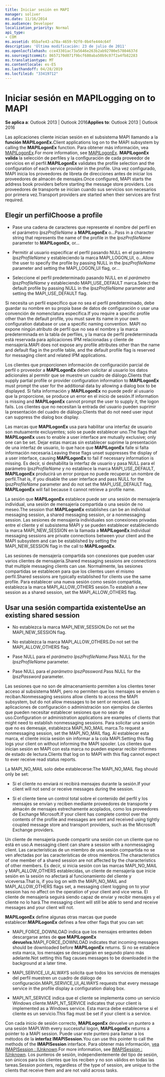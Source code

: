 ```yaml
---
title: Iniciar sesión en MAPI
manager: soliver
ms.date: 11/16/2014
ms.audience: Developer
localization_priority: Normal
api_type:
- COM
ms.assetid: 05bafe43-a78a-4659-92f0-0b4fe444c64f
description: 'Última modificación: 23 de julio de 2011'
ms.openlocfilehash: cce43301ac73a5646e263b2ab92700e57804637d
ms.sourcegitcommit: 8657170d071f9bcf680aba50b9c07f2a4fb82283
ms.translationtype: MT
ms.contentlocale: es-ES
ms.lasthandoff: 04/28/2019
ms.locfileid: "33419712"
---
```

# <a name="logging-on-to-mapi"></a><span data-ttu-id="797dc-103">Iniciar sesión en MAPI</span><span class="sxs-lookup"><span data-stu-id="797dc-103">Logging on to MAPI</span></span>
 
<span data-ttu-id="797dc-104">**Se aplica a**: Outlook 2013 | Outlook 2016</span><span class="sxs-lookup"><span data-stu-id="797dc-104">**Applies to**: Outlook 2013 | Outlook 2016</span></span> 
  
<span data-ttu-id="797dc-105">Las aplicaciones cliente inician sesión en el subsistema MAPI llamando a la **función MAPILogonEx.**</span><span class="sxs-lookup"><span data-stu-id="797dc-105">Client applications log on to the MAPI subsystem by calling the **MAPILogonEx** function.</span></span> <span data-ttu-id="797dc-106">Para obtener más información, vea [MAPILogonEx](mapilogonex.md).</span><span class="sxs-lookup"><span data-stu-id="797dc-106">For more information, see [MAPILogonEx](mapilogonex.md).</span></span> <span data-ttu-id="797dc-107">**MAPILogonEx valida** la selección de perfiles y la configuración de cada proveedor de servicios en el perfil.</span><span class="sxs-lookup"><span data-stu-id="797dc-107">**MAPILogonEx** validates the profile selection and the configuration of each service provider in the profile.</span></span> <span data-ttu-id="797dc-108">Una vez configurado, MAPI inicia los proveedores de libreta de direcciones antes de iniciar los proveedores de almacén de mensajes.</span><span class="sxs-lookup"><span data-stu-id="797dc-108">Once configured, MAPI starts the address book providers before starting the message store providers.</span></span> <span data-ttu-id="797dc-109">Los proveedores de transporte se inician cuando sus servicios son necesarios por primera vez.</span><span class="sxs-lookup"><span data-stu-id="797dc-109">Transport providers are started when their services are first required.</span></span> 
  
## <a name="choose-a-profile"></a><span data-ttu-id="797dc-110">Elegir un perfil</span><span class="sxs-lookup"><span data-stu-id="797dc-110">Choose a profile</span></span>
  
- <span data-ttu-id="797dc-111">Pase una cadena de caracteres que represente el nombre del perfil en el parámetro  _lpszProfileName_ a **MAPILogonEx** o...</span><span class="sxs-lookup"><span data-stu-id="797dc-111">Pass in a character string that represents the name of the profile in the  _lpszProfileName_ parameter to **MAPILogonEx**, or...</span></span>
    
- <span data-ttu-id="797dc-112">Permitir al usuario especificar el perfil pasando NULL en el parámetro  _lpszProfileName_ y estableciendo la marca MAPI_LOGON_UI, o...</span><span class="sxs-lookup"><span data-stu-id="797dc-112">Allow the user to specify the profile by passing NULL in the  _lpszProfileName_ parameter and setting the MAPI_LOGON_UI flag, or...</span></span> 

- <span data-ttu-id="797dc-113">Seleccione el perfil predeterminado pasando NULL en el  _parámetro lpszProfileName_ y estableciendo MAPI_USE_DEFAULT marca.</span><span class="sxs-lookup"><span data-stu-id="797dc-113">Select the default profile by passing NULL in the  _lpszProfileName_ parameter and setting the MAPI_USE_DEFAULT flag.</span></span> 
    
<span data-ttu-id="797dc-114">Si necesita un perfil específico que no sea el perfil predeterminado, debe guardar su nombre en su propia base de datos de configuración o usar una convención de nomenclatura específica.</span><span class="sxs-lookup"><span data-stu-id="797dc-114">If you require a specific profile other than the default profile, you must save its name in your own configuration database or use a specific naming convention.</span></span> <span data-ttu-id="797dc-115">MAPI no expone ningún atributo de perfil que no sea el nombre y la marca predeterminada en la tabla de perfiles, y la marca de perfil predeterminada está reservada para aplicaciones IPM relacionadas y cliente de mensajería.</span><span class="sxs-lookup"><span data-stu-id="797dc-115">MAPI does not expose any profile attributes other than the name and default flag in the profile table, and the default profile flag is reserved for messaging client and related IPM applications.</span></span>
  
<span data-ttu-id="797dc-116">Los clientes que proporcionen información de configuración parcial de perfil o proveedor a **MAPILogonEx** deben solicitar al usuario los datos adicionales al permitir que se muestre un cuadro de diálogo.</span><span class="sxs-lookup"><span data-stu-id="797dc-116">Clients that supply partial profile or provider configuration information to **MAPILogonEx** must prompt the user for the additional data by allowing a dialog box to be displayed.</span></span> <span data-ttu-id="797dc-117">Si falta información y **MAPILogonEx** no puede pedir al usuario que la proporcione, se produce un error en el inicio de sesión.</span><span class="sxs-lookup"><span data-stu-id="797dc-117">If information is missing and **MAPILogonEx** cannot prompt the user to supply it, the logon fails.</span></span> <span data-ttu-id="797dc-118">Los clientes que no necesitan la entrada del usuario pueden suprimir la presentación del cuadro de diálogo.</span><span class="sxs-lookup"><span data-stu-id="797dc-118">Clients that do not need user input can suppress the dialog box display.</span></span> 
  
<span data-ttu-id="797dc-119">Las marcas que **MAPILogonEx** usa para habilitar una interfaz de usuario son mutuamente excluyentes; solo se puede establecer uno.</span><span class="sxs-lookup"><span data-stu-id="797dc-119">The flags that **MAPILogonEx** uses to enable a user interface are mutually exclusive; only one can be set.</span></span> <span data-ttu-id="797dc-120">Dejar estas marcas sin establecer suprime la presentación de una interfaz de usuario, lo que hace que **MAPILogonEx** falle si falta información necesaria.</span><span class="sxs-lookup"><span data-stu-id="797dc-120">Leaving these flags unset suppresses the display of a user interface, causing **MAPILogonEx** to fail if necessary information is missing.</span></span> <span data-ttu-id="797dc-121">Es decir, si deshabilita la interfaz de usuario y pasa NULL para el parámetro  _lpszProfileName_ y no establece la marca MAPI_USE_DEFAULT, **MAPILogonEx** producirá un error porque no puede recuperar un nombre de perfil.</span><span class="sxs-lookup"><span data-stu-id="797dc-121">That is, if you disable the user interface and pass NULL for the  _lpszProfileName_ parameter and do not set the MAPI_USE_DEFAULT flag, **MAPILogonEx** will fail because it cannot retrieve a profile name.</span></span> 
  
<span data-ttu-id="797dc-122">La sesión que **MAPILogonEx** establece puede ser una sesión de mensajería individual, una sesión de mensajería compartida o una sesión de no meseo.</span><span class="sxs-lookup"><span data-stu-id="797dc-122">The session that **MAPILogonEx** establishes can be an individual messaging session, a shared messaging session, or a nonmessaging session.</span></span> <span data-ttu-id="797dc-123">Las sesiones de mensajería individuales son conexiones privadas entre el cliente y el subsistema MAPI y se pueden establecer estableciendo la marca MAPI_NEW_SESSION en la llamada a **MAPILogonEx**.</span><span class="sxs-lookup"><span data-stu-id="797dc-123">Individual messaging sessions are private connections between your client and the MAPI subsystem and can be established by setting the MAPI_NEW_SESSION flag in the call to **MAPILogonEx**.</span></span>
  
<span data-ttu-id="797dc-124">Las sesiones de mensajería compartida son conexiones que pueden usar varios clientes de mensajería.</span><span class="sxs-lookup"><span data-stu-id="797dc-124">Shared messaging sessions are connections that multiple messaging clients can use.</span></span> <span data-ttu-id="797dc-125">Normalmente, las sesiones compartidas se establecen para que los clientes usen el mismo perfil.</span><span class="sxs-lookup"><span data-stu-id="797dc-125">Shared sessions are typically established for clients use the same profile.</span></span> <span data-ttu-id="797dc-126">Para establecer una nueva sesión como sesión compartida, establezca la marca MAPI_ALLOW_OTHERS sesión.</span><span class="sxs-lookup"><span data-stu-id="797dc-126">To establish a new session as a shared session, set the MAPI_ALLOW_OTHERS flag.</span></span> 
  
## <a name="use-an-existing-shared-session"></a><span data-ttu-id="797dc-127">Usar una sesión compartida existente</span><span class="sxs-lookup"><span data-stu-id="797dc-127">Use an existing shared session</span></span>
  
- <span data-ttu-id="797dc-128">No establezca la marca MAPI_NEW_SESSION.</span><span class="sxs-lookup"><span data-stu-id="797dc-128">Do not set the MAPI_NEW_SESSION flag.</span></span>
    
- <span data-ttu-id="797dc-129">No establezca la marca MAPI_ALLOW_OTHERS.</span><span class="sxs-lookup"><span data-stu-id="797dc-129">Do not set the MAPI_ALLOW_OTHERS flag.</span></span>
    
- <span data-ttu-id="797dc-130">Pase NULL para el _parámetro lpszProfileName._</span><span class="sxs-lookup"><span data-stu-id="797dc-130">Pass NULL for the  _lpszProfileName_ parameter.</span></span> 
    
- <span data-ttu-id="797dc-131">Pase NULL para el _parámetro lpszPassword._</span><span class="sxs-lookup"><span data-stu-id="797dc-131">Pass NULL for the  _lpszPassword_ parameter.</span></span> 
    
<span data-ttu-id="797dc-132">Las sesiones que no son de almacenamiento permiten a los clientes tener acceso al subsistema MAPI, pero no permiten que los mensajes se envíen o reciban.</span><span class="sxs-lookup"><span data-stu-id="797dc-132">Nonmessaging sessions allow clients to access the MAPI subsystem, but do not allow messages to be sent or received.</span></span> <span data-ttu-id="797dc-133">Las aplicaciones de configuración o administración son ejemplos de clientes que pueden necesitar establecer sesiones que no sean de uso.</span><span class="sxs-lookup"><span data-stu-id="797dc-133">Configuration or administration applications are examples of clients that might need to establish nonmessaging sessions.</span></span> <span data-ttu-id="797dc-134">Para solicitar una sesión que no es demesaje, establezca MAPI_NO_MAIL marca.</span><span class="sxs-lookup"><span data-stu-id="797dc-134">To request a nonmessaging session, set the MAPI_NO_MAIL flag.</span></span> <span data-ttu-id="797dc-135">Al establecer esta marca, el cliente inicia sesión sin informar a la cola MAPI.</span><span class="sxs-lookup"><span data-stu-id="797dc-135">Setting this flag logs your client on without informing the MAPI spooler.</span></span> <span data-ttu-id="797dc-136">Los clientes que inician sesión en MAPI con esta marca no pueden esperar recibir informes de estado de lectura.</span><span class="sxs-lookup"><span data-stu-id="797dc-136">Clients that log on to MAPI with this flag cannot expect to ever receive read status reports.</span></span>
  
<span data-ttu-id="797dc-137">La MAPI_NO_MAIL solo debe establecerse:</span><span class="sxs-lookup"><span data-stu-id="797dc-137">The MAPI_NO_MAIL flag should only be set:</span></span>
  
- <span data-ttu-id="797dc-138">Si el cliente no enviará ni recibirá mensajes durante la sesión.</span><span class="sxs-lookup"><span data-stu-id="797dc-138">If your client will not send or receive messages during the session.</span></span>
    
- <span data-ttu-id="797dc-139">Si el cliente tiene un control total sobre el contenido del perfil y los mensajes se envían y reciben mediante proveedores de transporte y almacén de mensajes estrechamente acoplados, como los proveedores de Exchange Microsoft.</span><span class="sxs-lookup"><span data-stu-id="797dc-139">If your client has complete control over the contents of the profile and messages are sent and received using tightly coupled message store and transport providers, such as the Microsoft Exchange providers.</span></span>
    
<span data-ttu-id="797dc-140">Un cliente de mensajería puede compartir una sesión con un cliente que no está en uso.</span><span class="sxs-lookup"><span data-stu-id="797dc-140">A messaging client can share a session with a nonmessaging client.</span></span> <span data-ttu-id="797dc-141">Las características de un miembro de una sesión compartida no se ven afectadas por las características de otros miembros.</span><span class="sxs-lookup"><span data-stu-id="797dc-141">The characteristics of one member of a shared session are not affected by the characteristics of other members.</span></span> <span data-ttu-id="797dc-142">Es decir, si inicia sesión con las marcas MAPI_NO_MAIL y MAPI_ALLOW_OTHERS establecidas, un cliente de mensajería que inicie sesión en la sesión no afectará al funcionamiento del cliente y viceversa.</span><span class="sxs-lookup"><span data-stu-id="797dc-142">That is, if you log on with the MAPI_NO_MAIL and MAPI_ALLOW_OTHERS flags set, a messaging client logging on to your session has no affect on the operation of your client and vice versa.</span></span> <span data-ttu-id="797dc-143">El cliente de mensajería seguirá siendo capaz de enviar y recibir mensajes y el cliente no lo hará.</span><span class="sxs-lookup"><span data-stu-id="797dc-143">The messaging client will still be able to send and receive messages and your client will not.</span></span>
  
<span data-ttu-id="797dc-144">**MAPILogonEx** define algunas otras marcas que puede establecer:</span><span class="sxs-lookup"><span data-stu-id="797dc-144">**MAPILogonEx** defines a few other flags that you can set:</span></span> 
  
- <span data-ttu-id="797dc-145">MAPI_FORCE_DOWNLOAD indica que los mensajes entrantes deben descargarse antes de **que MAPILogonEx devuelva.**</span><span class="sxs-lookup"><span data-stu-id="797dc-145">MAPI_FORCE_DOWNLOAD indicates that incoming messages should be downloaded before **MAPILogonEx** returns.</span></span> <span data-ttu-id="797dc-146">Si no se establece esta marca, los mensajes se descargarán en segundo plano más adelante.</span><span class="sxs-lookup"><span data-stu-id="797dc-146">Not setting this flag causes messages to be downloaded in the background at a later time.</span></span> 
    
- <span data-ttu-id="797dc-147">MAPI_SERVICE_UI_ALWAYS solicita que todos los servicios de mensajes del perfil muestren un cuadro de diálogo de configuración.</span><span class="sxs-lookup"><span data-stu-id="797dc-147">MAPI_SERVICE_UI_ALWAYS requests that every message service in the profile display a configuration dialog box.</span></span>
    
- <span data-ttu-id="797dc-148">MAPI_NT_SERVICE indica que el cliente se implementa como un servicio Windows cliente.</span><span class="sxs-lookup"><span data-stu-id="797dc-148">MAPI_NT_SERVICE indicates that your client is implemented as a Windows service.</span></span> <span data-ttu-id="797dc-149">Esta marca debe establecerse si el cliente es un servicio.</span><span class="sxs-lookup"><span data-stu-id="797dc-149">This flag must be set if your client is a service.</span></span>
    
<span data-ttu-id="797dc-150">Con cada inicio de sesión correcto, **MAPILogonEx** devuelve un puntero a una sesión MAPI.</span><span class="sxs-lookup"><span data-stu-id="797dc-150">With every successful logon, **MAPILogonEx** returns a pointer to a MAPI session.</span></span> <span data-ttu-id="797dc-151">Puede usar este puntero para llamar a los métodos de la **interfaz IMAPISession.**</span><span class="sxs-lookup"><span data-stu-id="797dc-151">You can use this pointer to call the methods of the **IMAPISession** interface.</span></span> <span data-ttu-id="797dc-152">Para obtener más información, [vea IMAPISession : IUnknown](imapisessioniunknown.md).</span><span class="sxs-lookup"><span data-stu-id="797dc-152">For more information, see [IMAPISession : IUnknown](imapisessioniunknown.md).</span></span> <span data-ttu-id="797dc-153">Los punteros de sesión, independientemente del tipo de sesión, son únicos para los clientes que los reciben y no son válidos en todas las tareas.</span><span class="sxs-lookup"><span data-stu-id="797dc-153">Session pointers, regardless of the type of session, are unique to the clients that receive them and are not valid across tasks.</span></span>
  

